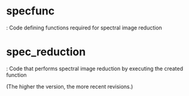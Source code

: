# specfunc
: Code defining functions required for spectral image reduction
# spec_reduction
: Code that performs spectral image reduction by executing the created function

(The higher the version, the more recent revisions.)
